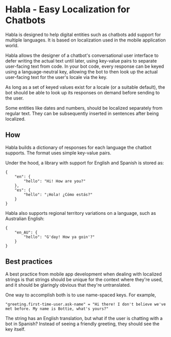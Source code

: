 # Habla - Easy Localization for Chatbots

Habla is designed to help digital entities such as chatbots add support for multiple languages.
It is based on localization used in the mobile application world.

Habla allows the designer of a chatbot's conversational user interface to defer writing the actual text until later, using key-value pairs to separate user-facing text from code. In your bot code, every response can be keyed using a language-neutral key, allowing the bot to then look up the actual user-facing text for the user's locale via the key.

As long as a set of keyed values exist for a locale (or a suitable default), the bot should be able to look up its responses on demand before sending to the user.

Some entities like dates and numbers, should be localized separately from regular text. They can be subsequently inserted in sentences after being localized.

## How

Habla builds a dictionary of responses for each language the chatbot supports. The format uses simple key-value pairs.

Under the hood, a library with support for English and Spanish is stored as:

```
{
	"en": {
		"hello": "Hi! How are you?"
	},
	"es": {
		"hello": "¡Hola! ¿Cómo estás?"
	}
}
```

Habla also supports regional territory variations on a language, such as Australian English:

```
{
	"en_AU": {
		"hello": "G'day! How ya goin'?"
	}
}
```

## Best practices

A best practice from mobile app development when dealing with localized strings is that strings should be unique for the context where they're used, and it should be glaringly obvious that they're untranslated. 

One way to accomplish both is to use name-spaced keys. For example,

```"greeting.first-time-user.ask-name" = "Hi there! I don't believe we've met before. My name is Bottie, what's yours?"```

The string has an English translation, but what if the user is chatting with a bot in Spanish? Instead of seeing a friendly greeting, they should see the key itself.


